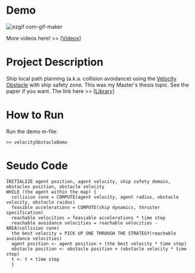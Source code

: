 # Demo
![ezgif com-gif-maker](https://user-images.githubusercontent.com/24229051/172056748-b35d3602-8a0a-4975-b665-816456b3db9a.gif)

More videos here! >> [[Videos](https://www.youtube.com/watch?v=UFRGuUviqhE&list=PLYNMvZ8JbO9YnUwum6Ky8nyXgP2XNNy-a)]

# Project Description
Ship local path planning (a.k.a. collision avoidance) using the [Velocity Obstacle](https://citeseerx.ist.psu.edu/viewdoc/download?doi=10.1.1.56.6352&rep=rep1&type=pdf) with ship safety zone. 
This was my Master's thesis topic. See the paper if you want. The link here >> [[Library](https://inha.primo.exlibrisgroup.com/discovery/fulldisplay?docid=alma991009103061005086&context=L&vid=82KST_INH:INHA&lang=ko&search_scope=Dissertation&adaptor=Local%20Search%20Engine&tab=LibraryCatalog&query=any,contains,%EA%B9%80%ED%9D%AC%EC%88%98&offset=0)]

# How to Run
Run the demo m-file:
```
>> velocityObstacleDemo
```

# Seudo Code
```
INITIALIZE agent position, agent velocity, ship safety domain, obstacles position, obstacle velocity
WHILE (the agent within the map) {
  collision cone = COMPUTE(agent velocity, agent radius, obstacle velocity, obstacle raidus)
  feasible accelerations = COMPUTE(ship dynamics, thruster specification)
  reachable velocities = feasiable accelerations * time step
  reachable avoidance velocities = reachable velocities - AREA(collision cone)
  the best velocity = PICK UP ONE THROUGH THE STRATEGY(reachable avoidance velocities)
  agent position <- agent position + (the best velocity * time step)
  obstacle position <- obstacle position + (obstacle velocity * time step)
  t <- t + time step
  }
```
